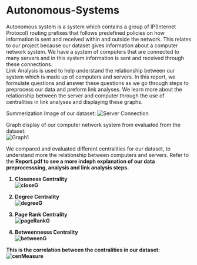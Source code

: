 # Autonomous-Systems
Autonomous system is a system which contains a group of IP(Internet Protocol) routing prefixes
that follows predefined policies on how information is sent and received within and outside the
network. This relates to our project because our dataset gives information about a computer
network system. We have a system of computers that are connected to many servers and in this
system information is sent and received through these connections.
<br>
Link Analysis is used to help understand the relationship between our system which is made up
of computers and servers. In this report, we formulate questions and answer these questions as
we go through steps to preprocess our data and preform link analyses. We learn more about the
relationship between the server and computer through the use of centralities in link analyses and
displaying these graphs.

Summerization Image of our dataset:
![Server Connection](https://user-images.githubusercontent.com/44726422/231736691-a4a1a455-31ce-45dc-8eaf-5b2bf67d1ac1.png)


Graph display of our computer network system from evaluated from the dataset:<br>
![Graph1](https://user-images.githubusercontent.com/44726422/231736663-645a2463-9d1f-456b-82c7-4b880439a404.png)

We compared and evaluated different centralities for our dataset, to understand more the relationship between computers and servers. Refer to the <b> Report.pdf <b> to see a more indeph explanation of our data preprocesssing, analysis and link analysis steps.<br>

1. Closeness Centrality<br>
![closeG](https://user-images.githubusercontent.com/44726422/231737117-b971b94d-7906-4158-8ba8-c1b8c516d611.png)

2. Degree Centrality<br>
![degreeG](https://user-images.githubusercontent.com/44726422/231737548-fffc1dea-da7c-4e03-8ae3-3f6435012962.png)

3. Page Rank Centrality<br>
![pageRankG](https://user-images.githubusercontent.com/44726422/231737572-dfc8011c-372b-4bce-9d6c-0c6c2a15a64f.png)

4. Betweennesss Centrality<br>
![betweenG](https://user-images.githubusercontent.com/44726422/231737594-64818fb6-85d8-4a59-89c3-23024028e364.png)


This is the correlation between the centralities in our dataset:<br>
![cenMeasure](https://user-images.githubusercontent.com/44726422/231737881-0c8ba8f9-27a1-4052-95e6-b970debfbd0a.png)
